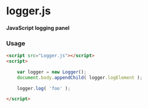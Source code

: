 logger.js
========

#### JavaScript logging panel ####

### Usage ###

```html
<script src="Logger.js"></script>
<script>

	var logger = new Logger();
	document.body.appendChild( logger.logElement );

	logger.log( 'foo' );

</script>
```
